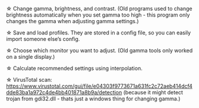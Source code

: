 ☆ Change gamma, brightness, and contrast. (Old programs used to change brightness automatically when you set gamma too high - this program only changes the gamma when adjusting gamma settings.)

☆ Save and load profiles. They are stored in a config file, so you can easily import someone else’s config.

☆ Choose which monitor you want to adjust. (Old gamma tools only worked on a single display.)

☆ Calculate recommended settings using interpolation.

☆ VirusTotal scan: https://www.virustotal.com/gui/file/e04303f9773671a631fc2c72aeb414dcf4dde83ba1a972c4de4bb401871a8b9a/detection (because it might detect trojan from gdi32.dll - thats just a windows thing for changing gamma.)
